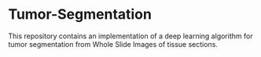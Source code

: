 # Tumor-Segmentation
This repository contains an implementation of a deep learning algorithm for tumor segmentation from Whole Slide Images of tissue sections.
